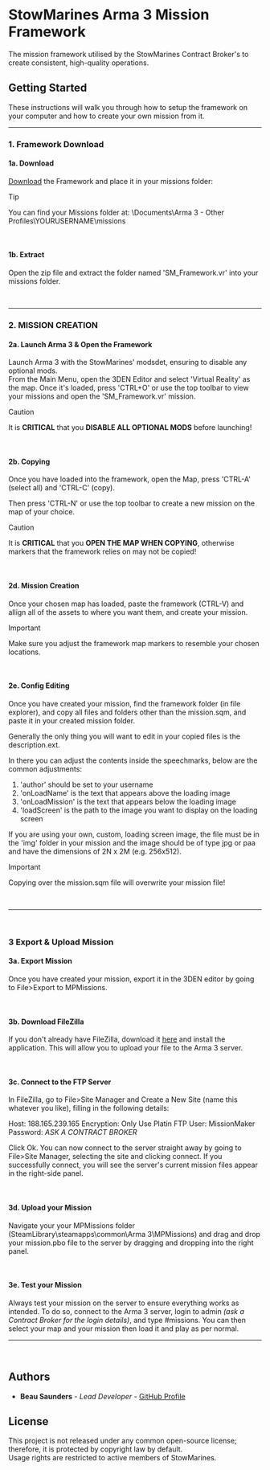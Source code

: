 # StowMarines Arma 3 Mission Framework

The mission framework utilised by the StowMarines Contract Broker's to create consistent, high-quality operations.

## Getting Started

These instructions will walk you through how to setup the framework on your computer and how to create your own mission from it.

---

### 1. Framework Download
#### 1a. Download

[Download](https://github.com/BeauSaunders/StowMarines-Framework-A3/archive/refs/heads/main.zip) the Framework and place it in your missions folder: 

> [!TIP]
> You can find your Missions folder at: \Documents\Arma 3 - Other Profiles\YOURUSERNAME\missions

<br>

#### 1b. Extract

Open the zip file and extract the folder named 'SM_Framework.vr' into your missions folder.

<br>

---

### 2. MISSION CREATION 
#### 2a. Launch Arma 3 & Open the Framework

Launch Arma 3 with the StowMarines' modsdet, ensuring to disable any optional mods. 
<br>
From the Main Menu, open the 3DEN Editor and select 'Virtual Reality' as the map. Once it's loaded, press 'CTRL+O' or use the top toolbar to view your missions and open the 'SM_Framework.vr' mission.
<br>
> [!CAUTION]
> It is **CRITICAL** that you **DISABLE ALL OPTIONAL MODS** before launching!

<br>

#### 2b. Copying

Once you have loaded into the framework, open the Map, press 'CTRL-A' (select all) and 'CTRL-C' (copy).

Then press 'CTRL-N' or use the top toolbar to create a new mission on the map of your choice.

> [!CAUTION]
> It is **CRITICAL** that you **OPEN THE MAP WHEN COPYING**, otherwise markers that the framework relies on may not be copied!

<br>

#### 2d. Mission Creation

Once your chosen map has loaded, paste the framework (CTRL-V) and allign all of the assets to where you want them, and create your mission.

> [!IMPORTANT]  
> Make sure you adjust the framework map markers to resemble your chosen locations.

 <br>

#### 2e. Config Editing

Once you have created your mission, find the framework folder (in file explorer), and copy all files and folders other than the mission.sqm, and paste it in your created mission folder.

Generally the only thing you will want to edit in your copied files is the description.ext. 

In there you can adjust the contents inside the speechmarks, below are the common adjustments: 
1. 'author' should be set to your username
2. 'onLoadName' is the text that appears above the loading image
3. 'onLoadMission' is the text that appears below the loading image
4. 'loadScreen' is the path to the image you want to display on the loading screen

If you are using your own, custom, loading screen image, the file must be in the 'img' folder in your mission and the image should be of type jpg or paa and have the dimensions of 2N x 2M (e.g. 256x512).

> [!IMPORTANT]  
> Copying over the mission.sqm file will overwrite your mission file!

<br>

---

<br>

### 3 Export & Upload Mission
#### 3a. Export Mission

Once you have created your mission, export it in the 3DEN editor by going to File>Export to MPMissions.

<br>

#### 3b. Download FileZilla

If you don't already have FileZilla, download it [here](https://filezilla-project.org/download.php?type=client) and install the application. This will allow you to upload your file to the Arma 3 server.

<br>

#### 3c. Connect to the FTP Server

In FileZilla, go to File>Site Manager and Create a New Site (name this whatever you like), filling in the following details:

Host: 188.165.239.165
Encryption: Only Use Platin FTP
User: MissionMaker
Password: *ASK A CONTRACT BROKER*

Click Ok. You can now connect to the server straight away by going to File>Site Manager, selecting the site and clicking connect. If you successfully connect, you will see the server's current mission files appear in the right-side panel.

<br>

#### 3d. Upload your Mission

Navigate your your MPMissions folder (SteamLibrary\steamapps\common\Arma 3\MPMissions) and drag and drop your mission.pbo file to the server by dragging and dropping into the right panel.

<br>

#### 3e. Test your Mission

Always test your mission on the server to ensure everything works as intended. To do so, connect to the Arma 3 server, login to admin *(ask a Contract Broker for the login details)*, and type #missions. You can then select your map and your mission then load it and play as per normal.

---

<br>

## Authors

  - **Beau Saunders** - *Lead Developer* -
    [GitHub Profile](https://github.com/BeauSaunders)

## License

This project is not released under any common open-source license; therefore, it is protected by copyright law by default. <br>
Usage rights are restricted to active members of StowMarines.

